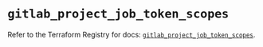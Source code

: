 # `gitlab_project_job_token_scopes`

Refer to the Terraform Registry for docs: [`gitlab_project_job_token_scopes`](https://registry.terraform.io/providers/gitlabhq/gitlab/17.3.1/docs/resources/project_job_token_scopes).
